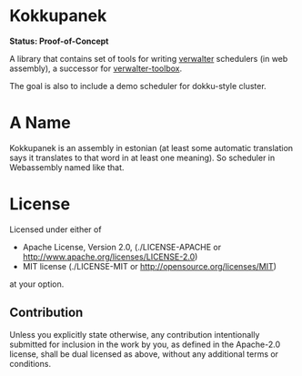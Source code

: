 Kokkupanek
==========

**Status: Proof-of-Concept**

A library that contains set of tools for writing [verwalter] schedulers
(in web assembly), a successor for [verwalter-toolbox].

The goal is also to include a demo scheduler for dokku-style cluster.


[verwalter]: http://verwalter.readthedocs.io
[verwalter-toolbox]: https://github.com/tailhook/verwalter-toolbox/


A Name
======

Kokkupanek is an assembly in estonian (at least some automatic translation says
it translates to that word in at least one meaning). So scheduler in
Webassembly named like that.


License
=======

Licensed under either of

 * Apache License, Version 2.0, (./LICENSE-APACHE or http://www.apache.org/licenses/LICENSE-2.0)
 * MIT license (./LICENSE-MIT or http://opensource.org/licenses/MIT)

at your option.

Contribution
------------

Unless you explicitly state otherwise, any contribution intentionally
submitted for inclusion in the work by you, as defined in the Apache-2.0
license, shall be dual licensed as above, without any additional terms or
conditions.

